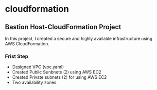 # cloudformation
## Bastion Host-CloudFormation Project

In this project, I created a secure and highly available  infrastructure using AWS CloudFormation.

### Frist Step
- Designed VPC (vpc.yaml)
- Created Public Sunbnets (2) using AWS EC2
- Created Private subnets (2) for  using AWS EC2
- Two availability zones


  
